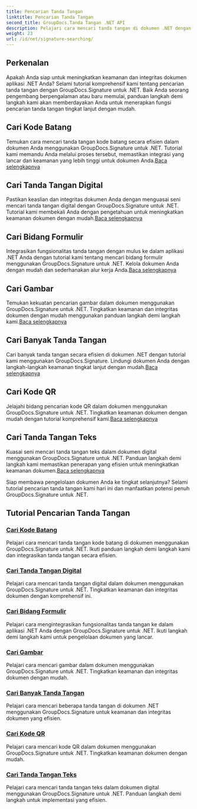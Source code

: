 ```yaml
---
title: Pencarian Tanda Tangan
linktitle: Pencarian Tanda Tangan
second_title: GroupDocs.Tanda Tangan .NET API
description: Pelajari cara mencari tanda tangan di dokumen .NET dengan tutorial GroupDocs.Signature untuk .NET. Tingkatkan keamanan dengan pencarian kode batang, digital, gambar, teks, dan kode QR.
weight: 23
url: /id/net/signature-searching/
---
```

## Perkenalan

Apakah Anda siap untuk meningkatkan keamanan dan integritas dokumen aplikasi .NET Anda? Selami tutorial komprehensif kami tentang pencarian tanda tangan dengan GroupDocs.Signature untuk .NET. Baik Anda seorang pengembang berpengalaman atau baru memulai, panduan langkah demi langkah kami akan memberdayakan Anda untuk menerapkan fungsi pencarian tanda tangan tingkat lanjut dengan mudah.

## Cari Kode Batang
 Temukan cara mencari tanda tangan kode batang secara efisien dalam dokumen Anda menggunakan GroupDocs.Signature untuk .NET. Tutorial kami memandu Anda melalui proses tersebut, memastikan integrasi yang lancar dan keamanan yang lebih tinggi untuk dokumen Anda.[Baca selengkapnya](./search-for-barcode/)

## Cari Tanda Tangan Digital
 Pastikan keaslian dan integritas dokumen Anda dengan menguasai seni mencari tanda tangan digital dengan GroupDocs.Signature untuk .NET. Tutorial kami membekali Anda dengan pengetahuan untuk meningkatkan keamanan dokumen dengan mudah.[Baca selengkapnya](./search-for-digital-signatures/)

## Cari Bidang Formulir
Integrasikan fungsionalitas tanda tangan dengan mulus ke dalam aplikasi .NET Anda dengan tutorial kami tentang mencari bidang formulir menggunakan GroupDocs.Signature untuk .NET. Kelola dokumen Anda dengan mudah dan sederhanakan alur kerja Anda.[Baca selengkapnya](./search-for-form-fields/)

## Cari Gambar
 Temukan kekuatan pencarian gambar dalam dokumen menggunakan GroupDocs.Signature untuk .NET. Tingkatkan keamanan dan integritas dokumen dengan mudah menggunakan panduan langkah demi langkah kami.[Baca selengkapnya](./search-for-images/)

## Cari Banyak Tanda Tangan
 Cari banyak tanda tangan secara efisien di dokumen .NET dengan tutorial kami menggunakan GroupDocs.Signature. Lindungi dokumen Anda dengan langkah-langkah keamanan tingkat lanjut dengan mudah.[Baca selengkapnya](./search-for-multiple-signatures/)

## Cari Kode QR
 Jelajahi bidang pencarian kode QR dalam dokumen menggunakan GroupDocs.Signature untuk .NET. Tingkatkan keamanan dokumen dengan mudah dengan tutorial komprehensif kami.[Baca selengkapnya](./search-for-qr-codes/)

## Cari Tanda Tangan Teks
Kuasai seni mencari tanda tangan teks dalam dokumen digital menggunakan GroupDocs.Signature untuk .NET. Panduan langkah demi langkah kami memastikan penerapan yang efisien untuk meningkatkan keamanan dokumen.[Baca selengkapnya](./search-for-text-signatures/)

Siap membawa pengelolaan dokumen Anda ke tingkat selanjutnya? Selami tutorial pencarian tanda tangan kami hari ini dan manfaatkan potensi penuh GroupDocs.Signature untuk .NET.

## Tutorial Pencarian Tanda Tangan
### [Cari Kode Batang](./search-for-barcode/)
Pelajari cara mencari tanda tangan kode batang di dokumen menggunakan GroupDocs.Signature untuk .NET. Ikuti panduan langkah demi langkah kami dan integrasikan tanda tangan secara efisien.
### [Cari Tanda Tangan Digital](./search-for-digital-signatures/)
Pelajari cara mencari tanda tangan digital dalam dokumen menggunakan GroupDocs.Signature untuk .NET. Tingkatkan keamanan dan integritas dokumen dengan komprehensif ini.
### [Cari Bidang Formulir](./search-for-form-fields/)
Pelajari cara mengintegrasikan fungsionalitas tanda tangan ke dalam aplikasi .NET Anda dengan GroupDocs.Signature untuk .NET. Ikuti langkah demi langkah kami untuk pengelolaan dokumen yang lancar.
### [Cari Gambar](./search-for-images/)
Pelajari cara mencari gambar dalam dokumen menggunakan GroupDocs.Signature untuk .NET. Tingkatkan keamanan dan integritas dokumen dengan mudah.
### [Cari Banyak Tanda Tangan](./search-for-multiple-signatures/)
Pelajari cara mencari beberapa tanda tangan di dokumen .NET menggunakan GroupDocs.Signature untuk keamanan dan integritas dokumen yang efisien.
### [Cari Kode QR](./search-for-qr-codes/)
Pelajari cara mencari kode QR dalam dokumen menggunakan GroupDocs.Signature untuk .NET. Tingkatkan keamanan dokumen dengan mudah.
### [Cari Tanda Tangan Teks](./search-for-text-signatures/)
Pelajari cara mencari tanda tangan teks dalam dokumen digital menggunakan GroupDocs.Signature untuk .NET. Panduan langkah demi langkah untuk implementasi yang efisien.